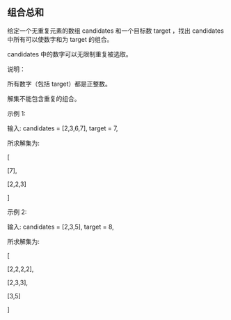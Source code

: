 ##  组合总和
给定一个无重复元素的数组 candidates 和一个目标数 target ，找出 candidates 中所有可以使数字和为 target 的组合。

candidates 中的数字可以无限制重复被选取。

说明：


所有数字（包括 target）都是正整数。

解集不能包含重复的组合。 

示例 1:

输入: candidates = [2,3,6,7], target = 7,

所求解集为:

[
 
  [7],

  [2,2,3]

]

示例 2:

输入: candidates = [2,3,5], target = 8,

所求解集为:

[
 
  [2,2,2,2],
 
  [2,3,3],
  
  [3,5]

]